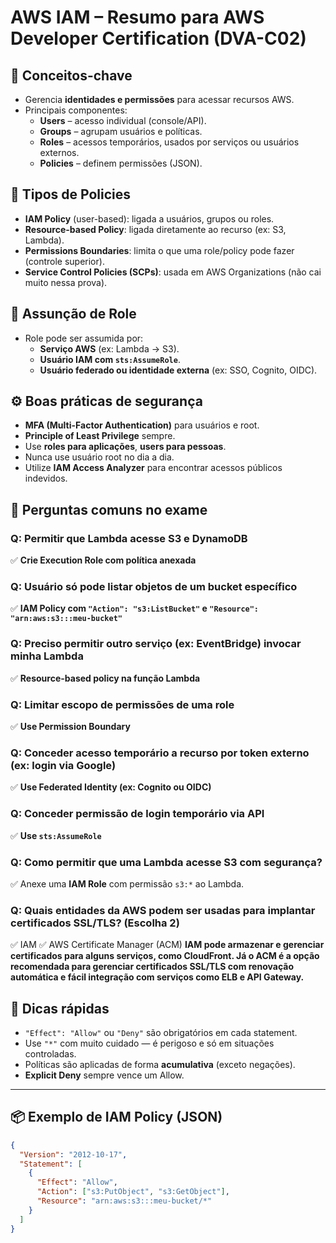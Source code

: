 # AWS IAM – Resumo para AWS Developer Certification (DVA-C02)

## 🧠 Conceitos-chave
- Gerencia **identidades e permissões** para acessar recursos AWS.
- Principais componentes:
  - **Users** – acesso individual (console/API).
  - **Groups** – agrupam usuários e políticas.
  - **Roles** – acessos temporários, usados por serviços ou usuários externos.
  - **Policies** – definem permissões (JSON).

## 📄 Tipos de Policies
- **IAM Policy** (user-based): ligada a usuários, grupos ou roles.
- **Resource-based Policy**: ligada diretamente ao recurso (ex: S3, Lambda).
- **Permissions Boundaries**: limita o que uma role/policy pode fazer (controle superior).
- **Service Control Policies (SCPs)**: usada em AWS Organizations (não cai muito nessa prova).

## 🔐 Assunção de Role
- Role pode ser assumida por:
  - **Serviço AWS** (ex: Lambda → S3).
  - **Usuário IAM com `sts:AssumeRole`**.
  - **Usuário federado ou identidade externa** (ex: SSO, Cognito, OIDC).

## ⚙️ Boas práticas de segurança
- **MFA (Multi-Factor Authentication)** para usuários e root.
- **Principle of Least Privilege** sempre.
- Use **roles para aplicações**, **users para pessoas**.
- Nunca use usuário root no dia a dia.
- Utilize **IAM Access Analyzer** para encontrar acessos públicos indevidos.

## 🧪 Perguntas comuns no exame

### Q: Permitir que Lambda acesse S3 e DynamoDB
✅ **Crie Execution Role com política anexada**

### Q: Usuário só pode listar objetos de um bucket específico
✅ **IAM Policy com `"Action": "s3:ListBucket"` e `"Resource": "arn:aws:s3:::meu-bucket"`**

### Q: Preciso permitir outro serviço (ex: EventBridge) invocar minha Lambda
✅ **Resource-based policy na função Lambda**

### Q: Limitar escopo de permissões de uma role
✅ **Use Permission Boundary**

### Q: Conceder acesso temporário a recurso por token externo (ex: login via Google)
✅ **Use Federated Identity (ex: Cognito ou OIDC)**

### Q: Conceder permissão de login temporário via API
✅ **Use `sts:AssumeRole`**

### Q: Como permitir que uma Lambda acesse S3 com segurança?  
✅ Anexe uma **IAM Role** com permissão `s3:*` ao Lambda.

### Q: Quais entidades da AWS podem ser usadas para implantar certificados SSL/TLS? (Escolha 2)
✅ IAM
✅ AWS Certificate Manager (ACM)
**IAM pode armazenar e gerenciar certificados para alguns serviços, como CloudFront. Já o ACM é a opção recomendada para gerenciar certificados SSL/TLS com renovação automática e fácil integração com serviços como ELB e API Gateway.**

## 📌 Dicas rápidas
- `"Effect": "Allow"` ou `"Deny"` são obrigatórios em cada statement.
- Use `"*"` com muito cuidado — é perigoso e só em situações controladas.
- Políticas são aplicadas de forma **acumulativa** (exceto negações).
- **Explicit Deny** sempre vence um Allow.

---

## 📦 Exemplo de IAM Policy (JSON)
```json
{
  "Version": "2012-10-17",
  "Statement": [
    {
      "Effect": "Allow",
      "Action": ["s3:PutObject", "s3:GetObject"],
      "Resource": "arn:aws:s3:::meu-bucket/*"
    }
  ]
}
